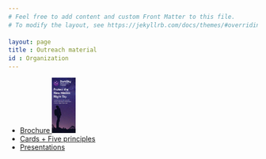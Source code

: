 ```yaml
---
# Feel free to add content and custom Front Matter to this file.
# To modify the layout, see https://jekyllrb.com/docs/themes/#overriding-theme-defaults

layout: page
title : Outreach material
id : Organization
---
```


- <a href="material/NM Protect the night brochure (5-2024).pdf"> Brochure <img src="material/cover.png" width="10%"> </A>
- [Cards + Five principles](material/cards)
- [Presentations](nmpresentations)

